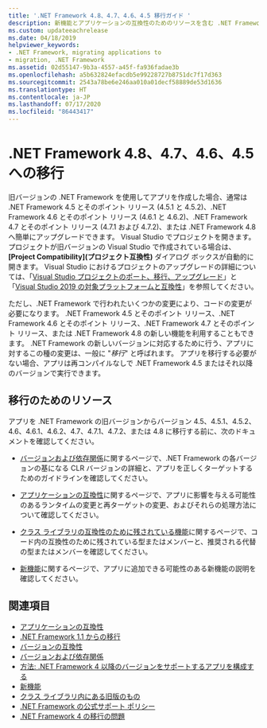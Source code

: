 ```yaml
---
title: '.NET Framework 4.8、4.7、4.6、4.5 移行ガイド '
description: 新機能とアプリケーションの互換性のためのリソースを含む .NET Framework の新しいバージョンに移行するためのガイドです。
ms.custom: updateeachrelease
ms.date: 04/18/2019
helpviewer_keywords:
- .NET Framework, migrating applications to
- migration, .NET Framework
ms.assetid: 02d55147-9b3a-4557-a45f-fa936fadae3b
ms.openlocfilehash: a5b632824efacdb5e99228727b8751dc7f17d363
ms.sourcegitcommit: 2543a78be6e246aa010a01decf58889de53d1636
ms.translationtype: HT
ms.contentlocale: ja-JP
ms.lasthandoff: 07/17/2020
ms.locfileid: "86443417"
---
```

# <a name="migrate-to-net-framework-48-47-46-and-45"></a>.NET Framework 4.8、4.7、4.6、4.5 への移行

旧バージョンの .NET Framework を使用してアプリを作成した場合、通常は .NET Framework 4.5 とそのポイント リリース (4.5.1 と 4.5.2)、.NET Framework 4.6 とそのポイント リリース (4.6.1 と 4.6.2)、.NET Framework 4.7 とそのポイント リリース (4.7.1 および 4.7.2)、または .NET Framework 4.8 へ簡単にアップグレードできます。 Visual Studio でプロジェクトを開きます。 プロジェクトが旧バージョンの Visual Studio で作成されている場合は、 **[Project Compatibility]\(プロジェクト互換性\)** ダイアログ ボックスが自動的に開きます。 Visual Studio におけるプロジェクトのアップグレードの詳細については、「[Visual Studio プロジェクトのポート、移行、アップグレード](/visualstudio/porting/port-migrate-and-upgrade-visual-studio-projects)」と「[Visual Studio 2019 の対象プラットフォームと互換性](/visualstudio/releases/2019/compatibility)」を参照してください。

 ただし、.NET Framework で行われたいくつかの変更により、コードの変更が必要になります。 .NET Framework 4.5 とそのポイント リリース、.NET Framework 4.6 とそのポイント リリース、.NET Framework 4.7 とそのポイント リリース、または .NET Framework 4.8 の新しい機能を利用することもできます。 .NET Framework の新しいバージョンに対応するために行う、アプリに対するこの種の変更は、一般に "*移行*" と呼ばれます。 アプリを移行する必要がない場合、アプリは再コンパイルなしで .NET Framework 4.5 またはそれ以降のバージョンで実行できます。

## <a name="migration-resources"></a>移行のためのリソース

アプリを .NET Framework の旧バージョンからバージョン 4.5、4.5.1、4.5.2、4.6、4.6.1、4.6.2、4.7、4.7.1、4.7.2、または 4.8 に移行する前に、次のドキュメントを確認してください。

- [バージョンおよび依存関係](versions-and-dependencies.md)に関するページで、.NET Framework の各バージョンの基になる CLR バージョンの詳細と、アプリを正しくターゲットするためのガイドラインを確認してください。

- [アプリケーションの互換性](application-compatibility.md)に関するページで、アプリに影響を与える可能性のあるランタイムの変更と再ターゲットの変更、およびそれらの処理方法について確認してください。

- [クラス ライブラリの互換性のために残されている機能](../whats-new/whats-obsolete.md)に関するページで、コード内の互換性のために残されている型またはメンバーと、推奨される代替の型またはメンバーを確認してください。

- [新機能](../whats-new/index.md)に関するページで、アプリに追加できる可能性のある新機能の説明を確認してください。

## <a name="see-also"></a>関連項目

- [アプリケーションの互換性](application-compatibility.md)
- [.NET Framework 1.1 からの移行](migrating-from-the-net-framework-1-1.md)
- [バージョンの互換性](version-compatibility.md)
- [バージョンおよび依存関係](versions-and-dependencies.md)
- [方法: .NET Framework 4 以降のバージョンをサポートするアプリを構成する](how-to-configure-an-app-to-support-net-framework-4-or-4-5.md)
- [新機能](../whats-new/index.md)
- [クラス ライブラリ内にある旧版のもの](../whats-new/whats-obsolete.md)
- [.NET Framework の公式サポート ポリシー](https://dotnet.microsoft.com/platform/support/policy/dotnet-framework)
- [.NET Framework 4 の移行の問題](net-framework-4-migration-issues.md)

